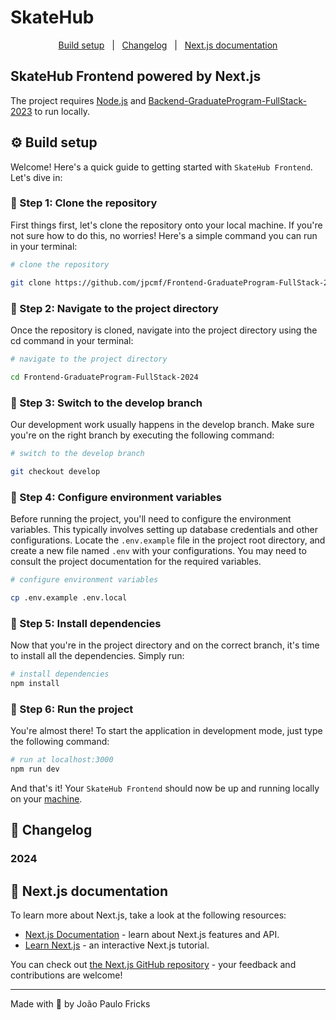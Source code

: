 # SkateHub

<p align="center">
  <a href="#gear-build-setup">Build setup</a>&nbsp;&nbsp;&nbsp;|&nbsp;&nbsp;
  <a href="#memo-changelog">Changelog</a>&nbsp;&nbsp;&nbsp;|&nbsp;&nbsp;
  <a href="#rocket-nextjs-documentation">Next.js documentation</a>
</p>

## SkateHub Frontend powered by Next.js

The project requires [Node.js](https://nodejs.org) and [Backend-GraduateProgram-FullStack-2023](https://github.com/jpcmf/Backend-GraduateProgram-FullStack-2023) to run locally.

## :gear: Build setup

Welcome! Here's a quick guide to getting started with `SkateHub Frontend`. Let's dive in:

### 👣 Step 1: Clone the repository

First things first, let's clone the repository onto your local machine. If you're not sure how to do this, no worries! Here's a simple command you can run in your terminal:

```bash
# clone the repository

git clone https://github.com/jpcmf/Frontend-GraduateProgram-FullStack-2024.git
```

### 👣 Step 2: Navigate to the project directory

Once the repository is cloned, navigate into the project directory using the cd command in your terminal:

```bash
# navigate to the project directory

cd Frontend-GraduateProgram-FullStack-2024
```

### 👣 Step 3: Switch to the develop branch

Our development work usually happens in the develop branch. Make sure you're on the right branch by executing the following command:

```bash
# switch to the develop branch

git checkout develop
```

### 👣 Step 4: Configure environment variables

Before running the project, you'll need to configure the environment variables. This typically involves setting up database credentials and other configurations. Locate the `.env.example` file in the project root directory, and create a new file named `.env` with your configurations. You may need to consult the project documentation for the required variables.

```bash
# configure environment variables

cp .env.example .env.local
```

### 👣 Step 5: Install dependencies

Now that you're in the project directory and on the correct branch, it's time to install all the dependencies. Simply run:

```bash
# install dependencies
npm install
```

### 👣 Step 6: Run the project

You're almost there! To start the application in development mode, just type the following command:

```bash
# run at localhost:3000
npm run dev
```

And that's it! Your `SkateHub Frontend` should now be up and running locally on your [machine](http://localhost:3000).

## :memo: Changelog

### 2024

## :rocket: Next.js documentation

To learn more about Next.js, take a look at the following resources:

- [Next.js Documentation](https://nextjs.org/docs) - learn about Next.js features and API.
- [Learn Next.js](https://nextjs.org/learn) - an interactive Next.js tutorial.

You can check out [the Next.js GitHub repository](https://github.com/vercel/next.js/) - your feedback and contributions are welcome!

---

Made with 💙 by João Paulo Fricks
